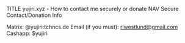 TITLE yujiri.xyz - How to contact me securely or donate
NAV Secure Contact/Donation Info

Matrix: @yujiri:tchncs.de
Email (if you must): rlwestlund@gmail.com
Cashapp: $yujiri
